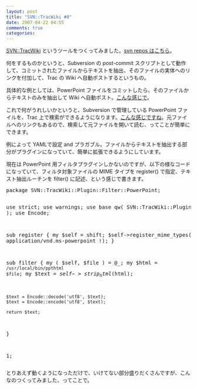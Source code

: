 ```yaml
---
layout: post
title: "SVN::TracWiki #0"
date: 2007-04-22 04:55
comments: true
categories: 
---
```

<p>
<a class="ext-link" href="http://trac.mizzy.org/public/browser/SVN-TracWiki"><span class="icon"></span>SVN::TracWiki</a> というツールをつくってみました。<a class="ext-link" href="http://svn.mizzy.org/public/SVN-TracWiki/"><span class="icon"></span>svn repos はこちら</a>。 
</p>
<p>
何をするものかというと、Subversion の post-commit スクリプトとして動作して、コミットされたファイルからテキストを抽出、そのファイルの実体へのリンクを付加して、Trac の Wiki へ自動ポストするというもの。
</p>
<p>
具体的な例としては、PowerPoint ファイルをコミットしたら、そのファイルからテキストのみを抽出して Wiki へ自動ポスト。<a class="ext-link" href="http://trac.mizzy.org/public/wiki/docs/YAPC-Assurer-ja-public.ppt"><span class="icon"></span>こんな感じで</a>。
</p>
<p>
これで何がうれしいかというと、Subversion で管理している PowerPoint ファイルを、Trac 上で検索ができるようになります。<a class="ext-link" href="http://trac.mizzy.org/public/search?q=%E8%87%AA%E5%B7%B1%E7%B4%B9%E4%BB%8B&wiki=on&changeset=on&ticket=on"><span class="icon"></span>こんな感じですね</a>。元ファイルへのリンクもあるので、検索して元ファイルを開いて読む、ってことが簡単にできます。
</p>
<p>
例によって YAMLで設定 and プラガブル。ファイルからテキストを抽出する部分がプラグインになっていて、簡単に拡張できるようにしています。
</p>
<p>
現在は PowerPoint 用フィルタプラグインしかないのですが、以下の様なコードになっていて、フィルタ対象ファイルの MIME タイプを register() で指定、テキスト抽出ルーチンを filter() に記述、という感じで書きます。
</p>
<pre class="wiki">
package SVN::TracWiki::Plugin::Filter::PowerPoint;

use strict;
use warnings;
use base qw( SVN::TracWiki::Plugin::Filter );
use Encode;

sub register {
    my $self = shift;
    $self->register_mime_types( qw! application/vnd.ms-powerpoint !);
}

sub filter {
    my ( $self, $file ) = @_;
    my $html = `/usr/local/bin/ppthtml $file`;
    my $text = $self->strip_html($html);

    $text = Encode::decode('utf8', $text);
    $text = Encode::encode('utf8', $text);

    return $text;
}

1;
</pre>
<p>
とりあえず動くようになっただけで、いけてない部分盛りだくさんですが、こんなのつくってみました、ってことで。
</p>
